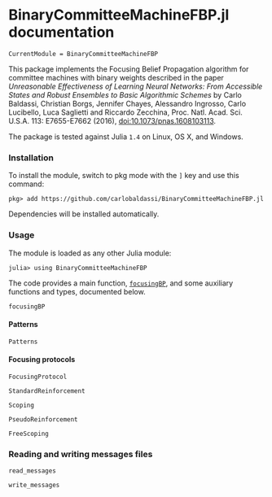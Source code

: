 # BinaryCommitteeMachineFBP.jl documentation

```@meta
CurrentModule = BinaryCommitteeMachineFBP
```

This package implements the Focusing Belief Propagation algorithm for
committee machines with binary weights described in the paper
*Unreasonable Effectiveness of Learning Neural Networks: From Accessible States
and Robust Ensembles to Basic Algorithmic Schemes*
by Carlo Baldassi, Christian Borgs, Jennifer Chayes, Alessandro Ingrosso,
Carlo Lucibello, Luca Saglietti and Riccardo Zecchina,
Proc. Natl. Acad. Sci. U.S.A. 113: E7655-E7662 (2016), [doi:10.1073/pnas.1608103113](http://dx.doi.org/10.1073/pnas.1608103113).

The package is tested against Julia `1.4` on Linux, OS X, and Windows.

### Installation

To install the module, switch to pkg mode with the `]` key and use this command:

```
pkg> add https://github.com/carlobaldassi/BinaryCommitteeMachineFBP.jl
```

Dependencies will be installed automatically.

### Usage

The module is loaded as any other Julia module:

```
julia> using BinaryCommitteeMachineFBP
```

The code provides a main function, [`focusingBP`](@ref), and some auxiliary functions and types, documented below.

```@docs
focusingBP
```

#### Patterns

```@docs
Patterns
```

#### Focusing protocols

```@docs
FocusingProtocol
```

```@docs
StandardReinforcement
```

```@docs
Scoping
```

```@docs
PseudoReinforcement
```

```@docs
FreeScoping
```

### Reading and writing messages files

```@docs
read_messages
```

```@docs
write_messages
```

